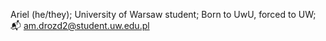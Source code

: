 Ariel (he/they);
University of Warsaw student;
Born to UwU, forced to UW;
📬 am.drozd2@student.uw.edu.pl
<!---
ArielUW/ArielUW is a ✨ special ✨ repository because its `README.md` (this file) appears on your GitHub profile.
You can click the Preview link to take a look at your changes.
--->
